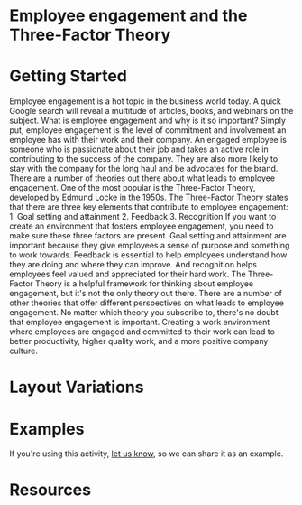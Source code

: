 # Employee engagement and the Three-Factor Theory

# Getting Started

Employee engagement is a hot topic in the business world today. A quick Google search will reveal a multitude of articles, books, and webinars on the subject. What is employee engagement and why is it so important? Simply put, employee engagement is the level of commitment and involvement an employee has with their work and their company. An engaged employee is someone who is passionate about their job and takes an active role in contributing to the success of the company. They are also more likely to stay with the company for the long haul and be advocates for the brand. There are a number of theories out there about what leads to employee engagement. One of the most popular is the Three-Factor Theory, developed by Edmund Locke in the 1950s. The Three-Factor Theory states that there are three key elements that contribute to employee engagement: 1. Goal setting and attainment 2. Feedback 3. Recognition If you want to create an environment that fosters employee engagement, you need to make sure these three factors are present. Goal setting and attainment are important because they give employees a sense of purpose and something to work towards. Feedback is essential to help employees understand how they are doing and where they can improve. And recognition helps employees feel valued and appreciated for their hard work. The Three-Factor Theory is a helpful framework for thinking about employee engagement, but it's not the only theory out there. There are a number of other theories that offer different perspectives on what leads to employee engagement. No matter which theory you subscribe to, there's no doubt that employee engagement is important. Creating a work environment where employees are engaged and committed to their work can lead to better productivity, higher quality work, and a more positive company culture.

# Layout Variations
# Examples
If you're using this activity, [let us know](https://github.com/Standards-and-Practices/structured-rapid-development/issues/new?assignees=&labels=documentation&template=example-submission.md&title=Example+of+%5Byour+pattern+here%5D), so we can share it as an example.
# Resources